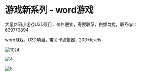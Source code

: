 # 游戏新系列 - word游戏  

大量休闲小游戏U3D项目，价格便宜，需要联系，白嫖勿扰，联系qq：639770894

word游戏，U3D项目，带关卡编辑器，200+levels

![1024](https://user-images.githubusercontent.com/84691941/132847293-b3c19e6e-e29a-494a-a464-04a2345dd869.jpg)


![4](https://user-images.githubusercontent.com/84691941/132847304-1c2c71ee-65ff-4ea2-95a0-fd7270cad79e.png)


![5](https://user-images.githubusercontent.com/84691941/132847322-1be48d87-6ac0-42d0-b132-2b9a552f2fbb.png)
